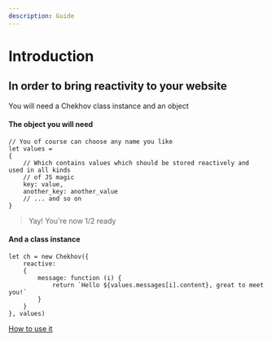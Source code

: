 ```yaml
---
description: Guide
---
```


# Introduction

## In order to bring reactivity to your website

You will need a  Chekhov class instance and an object

#### The object you will need

```text
// You of course can choose any name you like
let values = 
{
    // Which contains values which should be stored reactively and used in all kinds
    // of JS magic
    key: value,
    another_key: another_value
    // ... and so on
}
```

> Yay! You're now 1/2  ready

####  And a class instance

```text
let ch = new Chekhov({
    reactive:
    {
        message: function (i) {
            return `Hello ${values.messages[i].content}, great to meet you!`
        }
    }
}, values)
```

<a href="how-to-use-it.md">How to use it</a>

